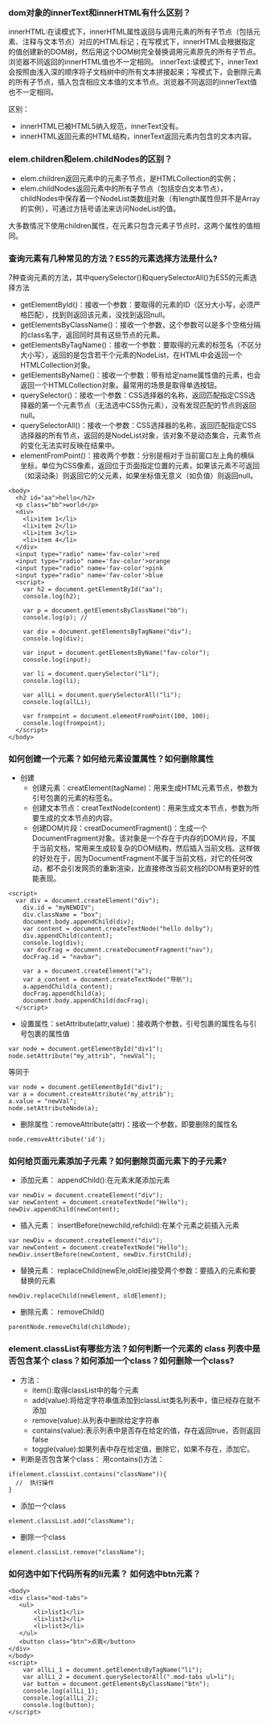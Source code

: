 ### dom对象的innerText和innerHTML有什么区别？
innerHTML:在读模式下，innerHTML属性返回与调用元素的所有子节点（包括元素、注释与文本节点）对应的HTML标记；在写模式下，innerHTML会根据指定的值创建新的DOM树，然后用这个DOM树完全替换调用元素原先的所有子节点。浏览器不同返回的innerHTML值也不一定相同。
innerText:读模式下，innerText会按照由浅入深的顺序将子文档树中的所有文本拼接起来；写模式下，会删除元素的所有子节点，插入包含相应文本值的文本节点。浏览器不同返回的innerText值也不一定相同。

区别：
- innerHTML已被HTML5纳入规范，innerText没有。
- innerHTML返回元素的HTML结构，innerText返回元素内包含的文本内容。

### elem.children和elem.childNodes的区别？
- elem.children返回元素中的元素子节点，是HTMLCollection的实例；
- elem.childNodes返回元素中的所有子节点（包括空白文本节点），childNodes中保存着一个NodeList类数组对象（有length属性但并不是Array的实例），可通过方括号语法来访问NodeList的值。

大多数情况下使用children属性，在元素只包含元素子节点时，这两个属性的值相同。

### 查询元素有几种常见的方法？ES5的元素选择方法是什么?
7种查询元素的方法，其中querySelector()和querySelectorAll()为ES5的元素选择方法

- getElementById()：接收一个参数：要取得的元素的ID（区分大小写，必须严格匹配），找到则返回该元素，没找到返回null。
- getElementsByClassName()：接收一个参数，这个参数可以是多个空格分隔的class名字，返回同时具有这些节点的元素。
- getElementsByTagName()：接收一个参数：要取得的元素的标签名（不区分大小写），返回的是包含若干个元素的NodeList，在HTML中会返回一个HTMLCollection对象。
- getElementsByName()：接收一个参数：带有给定name属性值的元素，也会返回一个HTMLCollection对象。最常用的场景是取得单选按钮。
- querySelector()：接收一个参数：CSS选择器的名称，返回匹配指定CSS选择器的第一个元素节点（无法选中CSS伪元素），没有发现匹配的节点则返回null。
- querySelectorAll()：接收一个参数：CSS选择器的名称，返回匹配指定CSS选择器的所有节点，返回的是NodeList对象，该对象不是动态集合，元素节点的变化无法实时反映在结果中。
- elementFromPoint()：接收两个参数：分别是相对于当前窗口左上角的横纵坐标，单位为CSS像素，返回位于页面指定位置的元素，如果该元素不可返回（如滚动条）则返回它的父元素，如果坐标值无意义（如负值）则返回null。
```
<body>
  <h2 id="aa">hello</h2>
  <p class="bb">world</p>
  <div>
    <li>item 1</li>
    <li>item 2</li>
    <li>item 3</li>
    <li>item 4</li>
  </div>
  <input type="radio" name='fav-color'>red
  <input type="radio" name='fav-color'>orange
  <input type="radio" name='fav-color'>pink
  <input type="radio" name='fav-color'>blue
  <script>
    var h2 = document.getElementById("aa");
    console.log(h2);

    var p = document.getElementsByClassName("bb");
    console.log(p); //

    var div = document.getElementsByTagName("div");
    console.log(div);

    var input = document.getElementsByName("fav-color");
    console.log(input);

    var li = document.querySelector("li");
    console.log(li);

    var allLi = document.querySelectorAll("li");
    console.log(allLi);

    var frompoint = document.elementFromPoint(100, 100);
    console.log(frompoint);
  </script>
</body>
```

### 如何创建一个元素？如何给元素设置属性？如何删除属性
- 创建
    - 创建元素：creatElement(tagName)：用来生成HTML元素节点，参数为引号包裹的元素的标签名。
    - 创建文本节点：creatTextNode(content)：用来生成文本节点，参数为所要生成的文本节点的内容。
    - 创建DOM片段：creatDocumentFragment()：生成一个DocumentFragment对象。该对象是一个存在于内存的DOM片段，不属于当前文档，常用来生成较复杂的DOM结构，然后插入当前文档。这样做的好处在于，因为DocumentFragment不属于当前文档，对它的任何改动，都不会引发网页的重新渲染，比直接修改当前文档的DOM有更好的性能表现。
```
<script>  
  var div = document.createElement("div");
    div.id = "myNEWDIV";
    div.className = "box";
    document.body.appendChild(div);
    var content = document.createTextNode("hello dolby");
    div.appendChild(content);
    console.log(div);
    var docFrag = document.createDocumentFragment("nav");
    docFrag.id = "navbar";

    var a = document.createElement("a");
    var a_content = document.createTextNode("导航");
    a.appendChild(a_content);
    docFrag.appendChild(a);
    document.body.appendChild(docFrag);
  </script>
```

- 设置属性：setAttribute(attr,value)：接收两个参数，引号包裹的属性名与引号包裹的属性值
```
var node = document.getElementById("div1");
node.setAttribute("my_attrib", "newVal");
```
等同于
```
var node = document.getElementById("div1");
var a = document.createAttribute("my_attrib");
a.value = "newVal";
node.setAttributeNode(a);
```

- 删除属性：removeAttribute(attr)：接收一个参数，即要删除的属性名
```
node.removeAttribute('id');
```

### 如何给页面元素添加子元素？如何删除页面元素下的子元素?
- 添加元素：
appendChild():在元素末尾添加元素
```
var newDiv = document.createElement("div");
var newContent = document.createTextNode("Hello");
newDiv.appendChild(newContent);
```
- 插入元素：
insertBefore(newchild,refchild):在某个元素之前插入元素
```
var newDiv = document.createElement("div");
var newContent = document.createTextNode("Hello");
newDiv.insertBefore(newContent, newDiv.firstChild);
```
- 替换元素：
replaceChild(newEle,oldEle)接受两个参数：要插入的元素和要替换的元素
```
newDiv.replaceChild(newElement, oldElement);
```
- 删除元素：
removeChild()
```
parentNode.removeChild(childNode);
```

### element.classList有哪些方法？如何判断一个元素的 class 列表中是否包含某个 class？如何添加一个class？如何删除一个class?
- 方法：
    - item():取得classList中的每个元素
    - add(value):将给定字符串值添加到classList类名列表中，值已经存在就不添加
    - remove(value):从列表中删除给定字符串
    - contains(value):表示列表中是否存在给定的值，存在返回true，否则返回false
    - toggle(value):如果列表中存在给定值，删除它，如果不存在，添加它。
- 判断是否包含某个class：
用contains()方法：
```
if(element.classList.contains("className")){
  //  执行操作
}
```
- 添加一个class
```
element.classList.add("className");
```
- 删除一个class
```
element.classList.remove("className");
```
### 如何选中如下代码所有的li元素？ 如何选中btn元素？
```
<body>
<div class="mod-tabs">
   <ul>
       <li>list1</li>
       <li>list2</li>
       <li>list3</li>
   </ul>
   <button class="btn">点我</button>
</div>
</body>
<script>
    var allLi_1 = document.getElementsByTagName("li");
    var allLi_2 = document.querySelectorAll(".mod-tabs ul>li");
    var button = document.getElementsByClassName("btn");
    console.log(allLi_1);
    console.log(allLi_2);
    console.log(button);
</script>
```